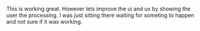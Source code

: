 This is working great. However lets improve the ui and ux by showing the user the processing.
I was just sitting there waiting for someting to happen and not sure if it was working.
